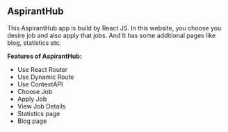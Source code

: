 ## AspirantHub 

This AspirantHub app is build by React JS. In this website, you choose you desire job and also apply that jobs. And It has some additional pages like blog, statistics etc.


**Features of AspirantHub:**
- Use React Router
- Use Dynamic Route
- Use ContextAPI
- Choose Job
- Apply Job
- View Job Details
- Statistics page
- Blog page
